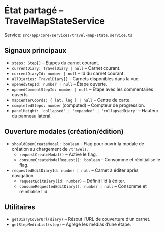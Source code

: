 # État partagé – TravelMapStateService

Service: `src/app/core/services/travel-map-state.service.ts`

## Signaux principaux
- `steps: Step[]` – Étapes du carnet courant.
- `currentDiary: TravelDiary | null` – Carnet courant.
- `currentDiaryId: number | null` – Id du carnet courant.
- `allDiaries: TravelDiary[]` – Carnets disponibles dans la vue.
- `openedStepId: number | null` – Étape ouverte.
- `openedCommentStepId: number | null` – Étape avec les commentaires ouverts.
- `mapCenterCoords: { lat; lng } | null` – Centre de carte.
- `completedSteps: number` (computed) – Compteur de progression.
- `panelHeight: 'collapsed' | 'expanded' | 'collapsedDiary'` – Hauteur du panneau latéral.

## Ouverture modales (création/édition)
- `shouldOpenCreateModal: boolean` – Flag pour ouvrir la modale de création au chargement de `/travels`.
  - `requestCreateModal()` – Active le flag.
  - `consumeCreateModalRequest(): boolean` – Consomme et réinitialise le flag.
- `requestedEditDiaryId: number | null` – Carnet à éditer après navigation.
  - `requestEditDiary(id: number)` – Définit l’id à éditer.
  - `consumeRequestedEditDiary(): number | null` – Consomme et réinitialise l’id.

## Utilitaires
- `getDiaryCoverUrl(diary)` – Résout l’URL de couverture d’un carnet.
- `getStepMediaList(step)` – Agrège les médias d’une étape.

